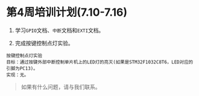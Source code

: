 # 第4周培训计划(7.10-7.16)

1. 学习`GPIO`文档、`中断`文档和`EXTI`文档。

3. 完成按键控制点灯实验。

``` text
按键控制点灯实验
目标：通过按键外部中断控制单片机上的LED灯的亮灭(如果是STM32F1032C8T6，LED对应的引脚为PC13)。
实现：无。
```


> 如果有什么问题，请与我们联系。
